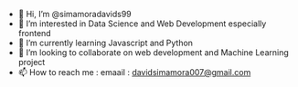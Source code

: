 - 👋 Hi, I’m @simamoradavids99
- 👀 I’m interested in Data Science and Web Development especially frontend
- 🌱 I’m currently learning Javascript and Python
- 💞️ I’m looking to collaborate on web development and Machine Learning project 
- 📫 How to reach me : emaail : davidsimamora007@gmail.com

<!---
simamoradavids99/simamoradavids99 is a ✨ special ✨ repository because its `README.md` (this file) appears on your GitHub profile.
You can click the Preview link to take a look at your changes.
--->

